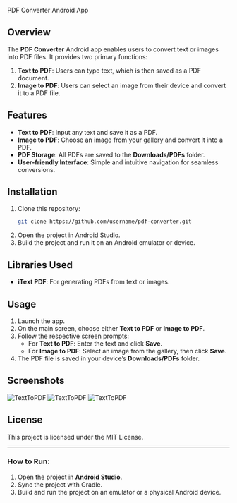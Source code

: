 PDF Converter Android App

## Overview

The **PDF Converter** Android app enables users to convert text or images into PDF files. It provides two primary functions:
1. **Text to PDF**: Users can type text, which is then saved as a PDF document.
2. **Image to PDF**: Users can select an image from their device and convert it to a PDF file.

## Features
- **Text to PDF**: Input any text and save it as a PDF.
- **Image to PDF**: Choose an image from your gallery and convert it into a PDF.
- **PDF Storage**: All PDFs are saved to the **Downloads/PDFs** folder.
- **User-friendly Interface**: Simple and intuitive navigation for seamless conversions.

## Installation
1. Clone this repository:
   ```bash
   git clone https://github.com/username/pdf-converter.git
   ```
2. Open the project in Android Studio.
3. Build the project and run it on an Android emulator or device.

## Libraries Used
- **iText PDF**: For generating PDFs from text or images.

## Usage
1. Launch the app.
2. On the main screen, choose either **Text to PDF** or **Image to PDF**.
3. Follow the respective screen prompts:
   - For **Text to PDF**: Enter the text and click **Save**.
   - For **Image to PDF**: Select an image from the gallery, then click **Save**.
4. The PDF file is saved in your device’s **Downloads/PDFs** folder.

## Screenshots
![TextToPDF](app/src/main/java/Screenshots/Home.jpeg)
![TextToPDF](app/src/main/java/Screenshots/Image_to_Pdf.jpeg)
![TextToPDF](app/src/main/java/Screenshots/Text_to_Pdf.jpeg)




## License
This project is licensed under the MIT License.

---

### How to Run:
1. Open the project in **Android Studio**.
2. Sync the project with Gradle.
3. Build and run the project on an emulator or a physical Android device.


